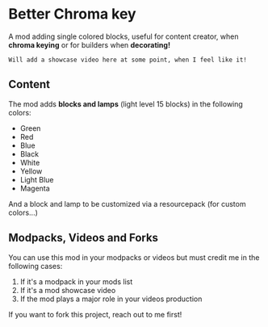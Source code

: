 # Better Chroma key
A mod adding single colored blocks, useful for content creator, when **chroma keying** or for builders when **decorating!**


```
Will add a showcase video here at some point, when I feel like it!
```

## Content
The mod adds **blocks and lamps** (light level 15 blocks) in the following colors:
- Green
- Red
- Blue
- Black
- White
- Yellow
- Light Blue
- Magenta

And a block and lamp to be customized via a resourcepack (for custom colors...)
## Modpacks, Videos and Forks
You can use this mod in your modpacks or videos but must credit me in the following cases:
1. If it's a modpack in your mods list
2. If it's a mod showcase video
3. If the mod plays a major role in your videos production

If you want to fork this project, reach out to me first!
